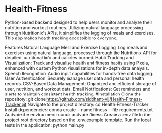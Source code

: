 # Health-Fitness

Python-based backend designed to help users monitor and analyze their nutrition and workout routines. Utilizing natural language processing through Nutritionix's APIs, it simplifies the logging of meals and exercises. This app makes health tracking accessible to everyone.

Features
Natural Language Meal and Exercise Logging: Log meals and exercises using natural language, processed through the Nutritionix API for detailed nutritional info and calories burned.
Habit Tracking and Visualization: Track and visualize health and fitness habits using Pixela, enhanced with custom Python visualizations for in-depth data analysis.
Speech Recognition: Audio input capabilities for hands-free data logging.
User Authentication: Securely manage user data and personal health records.
CSV-Based Data Management: Organized and efficient storage of user, nutrition, and workout data.
Email Notifications: Get reminders and alerts to maintain consistent health tracking.
#Installation
Clone the repository: git clone https://github.com/siddhant-vij/Health-Fitness-Tracker.git
Navigate to the project directory: cd Health-Fitness-Tracker
Install dependencies: conda create --name fitness --file requirements.txt
Activate the environment: conda activate fitness
Create a .env file in the project root directory based on the .env.example template.
Run the local tests in the application: python main.py
